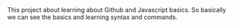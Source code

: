 This project about learning about Github and Javascript basics. So basically we can see the basics and learning syntax and commands.
